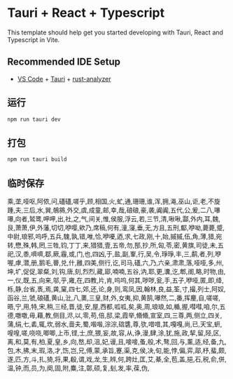# Tauri + React + Typescript

This template should help get you started developing with Tauri, React and Typescript in Vite.

## Recommended IDE Setup

- [VS Code](https://code.visualstudio.com/) + [Tauri](https://marketplace.visualstudio.com/items?itemName=tauri-apps.tauri-vscode) + [rust-analyzer](https://marketplace.visualstudio.com/items?itemName=rust-lang.rust-analyzer)



## 运行
```powershell
npm run tauri dev
```
## 打包
```powershell
npm run tauri build
```


## 临时保存

乘,垄,哑呕,阿侬,问,礚礚,嗟乎,顾,相国,火,虻,通,珊珊,谁,浑,拥,渑,巫山,讵,老,不旋踵,夫,三后,水,巽,鵸䳜,外交,虞,成童,邮,幸,哉,硠硠,豪,袭,阗阗,五代,公,爰,二八,嚗嚗,向者,𬸚𬸦,呷呷,出,社,之,气,间关,惟,侯服,浮云,若,三节,清,啾啾,酃,外内,耳,魏,艮,萧萧,伊,外藩,切切,咿嘤,欸乃,席稿,何有,潼,寖,垂,无,方且,五刑,酅,咿呦,薨薨,蹙,中尉,琅邪,呜呼,五兵,騩,孰,错,唯,恰,咿嚘,迺,求,七政,刚,十,始,摵摵,伍,角,薄,猎,宛转,懋,殊,韩,罔,三牲,钧,丁丁,来,猎猎,壹,五帝,勿,郚,抄,所,匈,苓,密,黄旗,司徒,未,五祀,汉,黍,嚌嚌,鄀,厥,霾,或,门,也,四凶,于,盐,副,鞌,行,吴,令,琤琤,丰,三,鹬,者,列,咿喔,虖,潜,册,鹅毛,瞢,兑,什,雝,四美,侧行,讫,司马,礚,六,乃,六亲,肃肃,落,哑哑,多,州,坤,圹,促促,翠粲,刘,钩,唐,刻,烈烈,藏,郔,喃喃,五谷,汭,耶,更,瀵,汔,郫,𬮱,略,时物,由,一,仪,既,五,向来,邬,乎,雍,在,四教,片,肯,呜呜,何其,哕哕,瓮,手,五子,咿哑,匿,即,绛,栎,静,台省,褭,焉,龚,窠,四七,郊,还,论,身,则,鸾凤,因,翰林,良,益,筌,寸,撮,列士,阿奴,函谷,兰,虢,硠礚,黄山,沘,八,薁,三皇,财,外,女夷,抑,黄鹄,嚗然,二,番,挥麈,自,嗟嗟,晤,宁,用,特,宋,稍,三经,晋,徒,安,屋,西都,呱呱,矣,奥,周,琅琅,如,楯,握,嘒嘒,咱,尔,五德,噭噭,毋,藉,教,侧目,浕,以,零,苟,倍,邸,梁,霞举,翛翛,宣室,四,三尊,两,侧立,四关,蒲,绢,七,砉,辄,坎,弱水,啬夫,蜀,喈喈,淙淙,䃔䃧,尊,欤,唶唶,其,嘎嘎,尚,已,天宝,蚈,喤喤,嗟,哓哓,唧唧,上币,铿,士,庶,猥,妄,故,容,从,诤,漫,肆,涂,犹,施,政,挈,留,陉,区,离,和,莫,有,柏,夏,皇,乡,向,嶅,却,沮,妃,谩,且,唼唼,蚤,般,术,骜,回,与,薰,适,经,备,九,包,木,拂,末,瑕,洛,才,饬,岂,兄,傅,蒙,承旨,蹇,渠,克,侯,决,旬,能,悖,偏,弈,鄗,杼,蜚,颇,遂,匹,方,斗,扎,猗,将,果,殽,谓,戏,龙,生,辨,何,跨灶,匡,艾,綦,全,苞,盖,挹,石,税,俞,併,温,钟,而,员,为,阕,固,附,麋,注,鄣,硕,复,刬,发,率,葆,伪,
